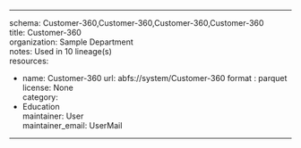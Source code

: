 


---  
schema: Customer-360,Customer-360,Customer-360,Customer-360  
title: Customer-360  
organization: Sample Department  
notes: Used in 10 lineage(s)  
resources:  
  - name: Customer-360 
    url: abfs://system/Customer-360 
    format : parquet  
license: None  
category:
  - Education  
maintainer: User  
maintainer_email: UserMail  
---
